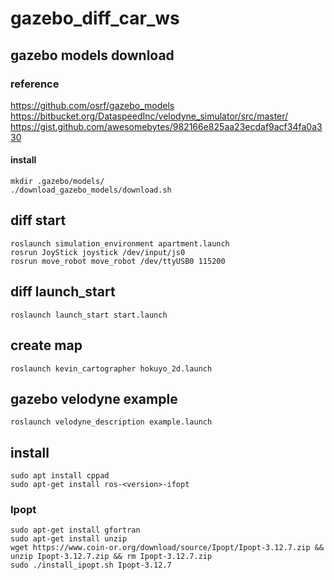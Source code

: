 # gazebo_diff_car_ws

## gazebo models download

### reference
https://github.com/osrf/gazebo_models
https://bitbucket.org/DataspeedInc/velodyne_simulator/src/master/
https://gist.github.com/awesomebytes/982166e825aa23ecdaf9acf34fa0a330

#### install
    mkdir .gazebo/models/
    ./download_gazebo_models/download.sh

## diff start
    roslaunch simulation_environment apartment.launch
    rosrun JoyStick joystick /dev/input/js0
    rosrun move_robot move_robot /dev/ttyUSB0 115200

## diff launch_start
    roslaunch launch_start start.launch

## create map
    roslaunch kevin_cartographer hokuyo_2d.launch

## gazebo velodyne example
    roslaunch velodyne_description example.launch

## install
    sudo apt install cppad
    sudo apt-get install ros-<version>-ifopt

### Ipopt
    sudo apt-get install gfortran
    sudo apt-get install unzip
    wget https://www.coin-or.org/download/source/Ipopt/Ipopt-3.12.7.zip && unzip Ipopt-3.12.7.zip && rm Ipopt-3.12.7.zip
    sudo ./install_ipopt.sh Ipopt-3.12.7
